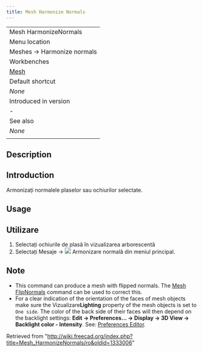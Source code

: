 ```yaml
---
title: Mesh Harmonize Normals
---
```


|                                          |
| ---------------------------------------- |
| Mesh HarmonizeNormals‏‎                  |
| Menu location                            |
| Meshes → Harmonize normals               |
| Workbenches                              |
| [Mesh](/Mesh_Workbench "Mesh Workbench") |
| Default shortcut                         |
| _None_                                   |
| Introduced in version                    |
| -                                        |
| See also                                 |
| _None_                                   |
|                                          |

## Description

## Introduction

Armonizați normalele plaselor sau ochiurilor selectate.

## Usage

## Utilizare

1. Selectați ochiurile de plasă în vizualizarea arborescentă
2. Selectați Mesaje → ![](/images/Mesh_HarmonizeNormals.svg) Armonizare normală din meniul principal.

## Note

- This command can produce a mesh with flipped normals. The [Mesh FlipNormals](/Mesh_FlipNormals "Mesh FlipNormals") command can be used to correct this.
- For a clear indication of the orientation of the faces of mesh objects make sure the Vizualizare**Lighting** property of the mesh objects is set to `One side`. The color of the back side of their faces will then depend on the backlight settings: **Edit → Preferences... → Display → 3D View → Backlight color - Intensity**. See: [Preferences Editor](/Preferences_Editor#3D_View "Preferences Editor").

Retrieved from "<http://wiki.freecad.org/index.php?title=Mesh_HarmonizeNormals/ro&oldid=1333006>"

